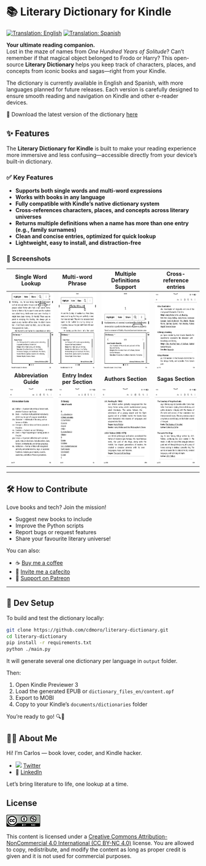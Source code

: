 # 📚 Literary Dictionary for Kindle

[![Translation: English](https://img.shields.io/badge/translation-en-blue.svg)](README.md)
[![Translation: Spanish](https://img.shields.io/badge/translation-es-red.svg)](README.es.md)

**Your ultimate reading companion.**  
Lost in the maze of names from _One Hundred Years of Solitude_? Can’t remember if that magical object belonged to Frodo or Harry? This open-source **Literary Dictionary** helps you keep track of characters, places, and concepts from iconic books and sagas—right from your Kindle.

The dictionary is currently available in English and Spanish, with more languages planned for future releases. Each version is carefully designed to ensure smooth reading and navigation on Kindle and other e-reader devices.

🎯 Download the latest version of the dictionary [here](https://github.com/cdmoro/literary-dictionary/releases/latest)

## ✨ Features

The **Literary Dictionary for Kindle** is built to make your reading experience more immersive and less confusing—accessible directly from your device’s built-in dictionary.

### ✅ Key Features

- **Supports both single words and multi-word expressions**  
- **Works with books in any language**
- **Fully compatible with Kindle’s native dictionary system**
- **Cross-references characters, places, and concepts across literary universes**
- **Returns multiple definitions when a name has more than one entry (e.g., family surnames)**
- **Clean and concise entries, optimized for quick lookup**
- **Lightweight, easy to install, and distraction-free**

### 📸 Screenshots

| Single Word Lookup | Multi-word Phrase | Multiple Definitions Support | Cross-reference entries |
|:--------------------:|:-------------------:|:---------------------------:|:---------:|
|<img src="./screenshots/en/01_definition.png" height="200px">|<img src="./screenshots/en/02_definition_group_of_words.png" height="200px">|<img src="./screenshots/en/03_multiple_definitions.png" height="200px">|<img src="./screenshots/en/04_dict.png" height="200px">|
| **Abbreviation Guide** | **Entry Index per Section** | **Authors Section** | **Sagas Section** |
|<img src="./screenshots/en/05_abbr_guide.png" height="200px">|<img src="./screenshots/en/06_entry_index.png" height="200px">|<img src="./screenshots/en/07_authors.png" height="200px">|<img src="./screenshots/en/08_sagas.png" height="200px">|

---

## 🛠️ How to Contribute

Love books and tech? Join the mission!

- Suggest new books to include
- Improve the Python scripts
- Report bugs or request features
- Share your favourite literary universe!

You can also:
- ☕ [Buy me a coffee](https://buymeacoffee.com/cdmoro)
- 🧉 [Invite me a cafecito](http://cafecito.app/cdmoro)
- 🎁 [Support on Patreon](https://patreon.com/cdmoro)

---

## 🧪 Dev Setup

To build and test the dictionary locally:

```bash
git clone https://github.com/cdmoro/literary-dictionary.git
cd literary-dictionary
pip install -r requirements.txt
python ./main.py
```

It will generate several one dictionary per language in `output` folder.

Then:

1. Open Kindle Previewer 3
1. Load the generated EPUB or `dictionary_files_en/content.opf`
1. Export to MOBI
1. Copy to your Kindle’s `documents/dictionaries` folder

You’re ready to go! 🔍📖

## 🙋‍♂️ About Me

Hi! I’m Carlos — book lover, coder, and Kindle hacker.

- <img height="20" src="https://cdn.simpleicons.org/github?viewbox=auto" /> [Twitter](https://twitter.com/CarlosBonadeo)
- 💼 [LinkedIn](https://www.linkedin.com/in/cdbonadeo/)

Let’s bring literature to life, one lookup at a time.

## License

![CC BY-NC-SA](assets/cc_banner.png)

This content is licensed under a [Creative Commons Attribution-NonCommercial 4.0 International (CC BY-NC 4.0)](https://creativecommons.org/licenses/by-nc/4.0/) license. You are allowed to copy, redistribute, and modify the content as long as proper credit is given and it is not used for commercial purposes.